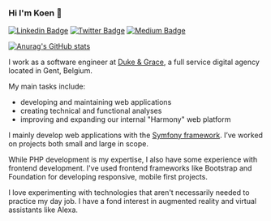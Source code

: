 ### Hi I'm Koen 👋
[![Linkedin Badge](https://img.shields.io/badge/-koen.vinken-blue?style=flat&logo=Linkedin&logoColor=white&link=https://www.linkedin.com/in/koen-vinken/)](https://www.linkedin.com/in/koen-vinken/)
[![Twitter Badge](https://img.shields.io/badge/-@ikoene-1ca0f1?style=flat&labelColor=1ca0f1&logo=twitter&logoColor=white&link=https://twitter.com/ikoene)](https://twitter.com/ikoene)
[![Medium Badge](https://img.shields.io/badge/-@koenvinken-000000?style=flat&labelColor=000000&logo=Medium&link=https://medium.com/@koenvinken)](https://medium.com/@koenvinken)

[![Anurag's GitHub stats](https://github-readme-stats.vercel.app/api?username=ikoene)](https://github.com/ikoene)

I work as a software engineer at [Duke & Grace](https://www.dukeandgrace.com/), a full service digital agency located in Gent, Belgium.

My main tasks include:

* developing and maintaining web applications
* creating technical and functional analyses
* improving and expanding our internal "Harmony" web platform

I mainly develop web applications with the [Symfony framework](https://github.com/symfony/symfony). I’ve worked on projects both small and large in scope.

While PHP development is my expertise, I also have some experience with frontend development. I've used frontend frameworks like Bootstrap and Foundation for developing responsive, mobile first projects.

I love experimenting with technologies that aren't necessarily needed to practice my day job. I have a fond interest in augmented reality and virtual assistants like Alexa.
